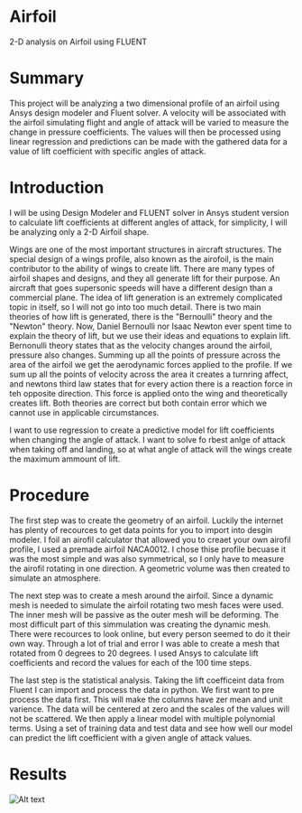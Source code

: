 # Airfoil
2-D analysis on Airfoil using FLUENT

# Summary

  This project will be analyzing a two dimensional profile of an airfoil using Ansys design modeler and Fluent solver. A velocity will be associated with the airfoil simulating flight and angle of attack will be varied to measure the change in pressure coefficients. The values will then be processed using linear regression and predictions can be made with the gathered data for a value of lift coefficient with specific angles of attack.
  
# Introduction

  I will be using Design Modeler and FLUENT solver in Ansys student version to calculate lift coefficients at different angles of attack, for simplicity, I will be analyzing only a 2-D Airfoil shape.
  
  Wings are one of the most important structures in aircraft structures. The special design of a wings profile, also known as the airofoil, is the main contributor to the ability of wings to create lift. There are many types of airfoil shapes and designs, and they all generate lift for their purpose. An aircraft that goes supersonic speeds will have a different design than a commercial plane. The idea of lift generation is an extremely complicated topic in itself, so I will not go into too much detail. There is two main theories of how lift is generated, there is the "Bernoulli" theory and the "Newton" theory. Now, Daniel Bernoulli nor Isaac Newton ever spent time to explain the theory of lift, but we use their ideas and equations to explain lift. Bernonulli theory states that as the velocity changes around the airfoil, pressure also changes. Summing up all the points of pressure across the area of the airfoil we get the aerodynamic forces applied to the profile. If we sum up all the points of velocity across the area it creates a turnring affect, and newtons third law states that for every action there is a reaction force in teh opposite direction. This force is applied onto the wing and theoretically creates lift. Both theories are correct but both contain error which we cannot use in applicable circumstances. 
  
  I want to use regression to create a predictive model for lift coefficients when changing the angle of attack. I want to solve fo rbest anlge of attack when taking off and landing, so at what angle of attack will the wings create the maximum ammount of lift.
  
# Procedure
  The first step was to create the geometry of an airfoil. Luckily the internet has plenty of recources to get data points for you to import into desgin modeler. I foil an airofil calculator that allowed you to creaet your own airofil profile, I used a premade airfoil NACA0012. I chose thise profile becuase it was the most simple and was also symmetrical, so I only have to measure the airofil rotating in one direction. A geometric volume was then created to simulate an atmosphere.
  
  The next step was to create a mesh around the airfoil. Since a dynamic mesh is needed to simulate the airfoil rotating two mesh faces were used. The inner mesh will be passive as the outer mesh will be deforming. The most difficult part of this simmulation was creating the dynamic mesh. There were recources to look online, but every person seemed to do it their own way. Through a lot of trial and error I was able to create a mesh that rotated from 0 degrees to 20 degrees. I used Ansys to calculate lift coefficients and record the values for each of the 100 time steps. 
  
  The last step is the statistical analysis. Taking the lift coefficeint data from Fluent I can import and process the data in python. We first want to pre process the data first. This will make the columns have zer mean and unit varience. The data will be centered at zero and the scales of the values will not be scattered. We then apply a linear model with multiple polynomial terms. Using a set of training data and test data and see how well our model can predict the lift coefficient with a given angle of attack values.
  
# Results

![Alt text](Dpicasso/Airfoil/blob/master/airfoil%20sketch.JPG)
